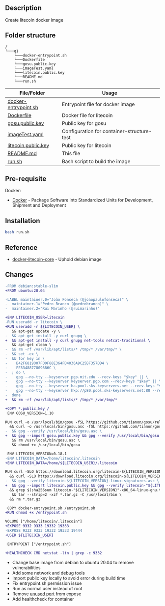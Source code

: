 ## Description
Create litecoin docker image

## Folder structure
```
/
└───q1
    └───docker-entrypoint.sh
    └───Dockerfile
    └───gosu.public.key
    └───imageTest.yaml
    └───litecoin.public.key
    └───README.md
    └───run.sh
```

| File/Folder | Usage |
| ------ | ------ |
| [docker-entrypoint.sh](./docker-entrypoint.sh) | Entrypoint file for docker image|
| [Dockerfile](./Dockerfile) | Docker file for litecoin |
| [gosu.public.key](./gosu.public.key) | Public key for gosu |
| [imageTest.yaml](./imageTest.yaml) | Configuration for container-structure-test |
| [litecoin.public.key](./litecoin.public.key) | Public key for litecoin |
| [README.md](./README.md) | This file |
| [run.sh](./run.sh) |  Bash script to build the image |

## Pre-requisite
Docker:
- [Docker](https://www.docker.com/) - Package Software into Standardized Units for Development, Shipment and Deployment

## Installation
```sh
bash run.sh
```

## Reference

- [docker-litecoin-core](https://github.com/uphold/docker-litecoin-core/tree/master/0.18) - Uphold debian image


## Changes

```diff
-FROM debian:stable-slim
+FROM ubuntu:20.04

-LABEL maintainer.0="João Fonseca (@joaopaulofonseca)" \
-  maintainer.1="Pedro Branco (@pedrobranco)" \
-  maintainer.2="Rui Marinho (@ruimarinho)"

+ENV LITECOIN_USER=litecoin
-RUN useradd -r litecoin \
+RUN useradd -r ${LITECOIN_USER} \
   && apt-get update -y \
-  && apt-get install -y curl gnupg \
+  && apt-get install -y curl gnupg net-tools netcat-traditional \
   && apt-get clean \
-  && rm -rf /var/lib/apt/lists/* /tmp/* /var/tmp/* \
-  && set -ex \
-  && for key in \
-    B42F6819007F00F88E364FD4036A9C25BF357DD4 \
-    FE3348877809386C \
-  ; do \
-    gpg --no-tty --keyserver pgp.mit.edu --recv-keys "$key" || \
-    gpg --no-tty --keyserver keyserver.pgp.com --recv-keys "$key" || \
-    gpg --no-tty --keyserver ha.pool.sks-keyservers.net --recv-keys "$key" || \
-    gpg --no-tty --keyserver hkp://p80.pool.sks-keyservers.net:80 --recv-keys "$key" ; \
-  done
+  && rm -rf /var/lib/apt/lists/* /tmp/* /var/tmp/*

+COPY *.public.key /
 ENV GOSU_VERSION=1.10

RUN curl -o /usr/local/bin/gosu -fSL https://github.com/tianon/gosu/releases/download/${GOSU_VERSION}/gosu-$(dpkg --print-architecture) \
  && curl -o /usr/local/bin/gosu.asc -fSL https://github.com/tianon/gosu/releases/download/${GOSU_VERSION}/gosu-$(dpkg --print-architecture).asc \
-  && gpg --verify /usr/local/bin/gosu.asc \
+  && gpg --import gosu.public.key && gpg --verify /usr/local/bin/gosu.asc \
   && rm /usr/local/bin/gosu.asc \
   && chmod +x /usr/local/bin/gosu

 ENV LITECOIN_VERSION=0.18.1
-ENV LITECOIN_DATA=/home/litecoin/.litecoin
+ENV LITECOIN_DATA=/home/${LITECOIN_USER}/.litecoin

RUN curl -SLO https://download.litecoin.org/litecoin-${LITECOIN_VERSION}/linux/litecoin-${LITECOIN_VERSION}-x86_64-linux-gnu.tar.gz \
  && curl -SLO https://download.litecoin.org/litecoin-${LITECOIN_VERSION}/linux/litecoin-${LITECOIN_VERSION}-linux-signatures.asc \
-  && gpg --verify litecoin-${LITECOIN_VERSION}-linux-signatures.asc \
+  && gpg --import litecoin.public.key && gpg --verify litecoin-"${LITECOIN_VERSION}"-linux-signatures.asc \
  && grep $(sha256sum litecoin-"${LITECOIN_VERSION}"-x86_64-linux-gnu.tar.gz | awk '{ print $1 }') litecoin-"${LITECOIN_VERSION}"-linux-signatures.asc \
   && tar --strip=2 -xzf *.tar.gz -C /usr/local/bin \
  && rm *.tar.gz

 COPY docker-entrypoint.sh /entrypoint.sh
+RUN chmod +x /entrypoint.sh

VOLUME ["/home/litecoin/.litecoin"]
+EXPOSE 9332 9333 19332 19333
-EXPOSE 9332 9333 19332 19333 19444
+USER ${LITECOIN_USER}

 ENTRYPOINT ["/entrypoint.sh"]

+HEALTHCHECK CMD netstat -ltn | grep -c 9332
 ```
- Change base image from debian to ubuntu 20.04 to remove vulnerabilities
- Add some network and debug tools
- Import public key locally to avoid error during build time
- Fix entrypoint.sh permission issue
- Run as normal user instead of root
- Remove [unused port](https://github.com/litecoin-project/litecoin/blob/master/doc/litecoin-release-notes/release-notes-0.10.2.2.md) from expose
- Add healthcheck for container